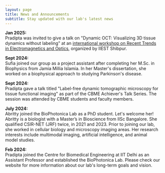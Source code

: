 ```yaml
---
layout: page
title: News and Announcements
subtitle: Stay updated with our lab's latest news
---
```


**Jan 2025:**  
Pradipta was invited to give a talk on "Dynamic OCT: Visualizing 3D tissue dynamics without labeling" at an [international workshop on Recent Trends in Electromagnetics and Optics](https://workshoprteop2025.iiests.ac.in/), organized by IIEST Shibpur.

**Sept 2024:**  
Sufia joined our group as a project assistant after completing her M.Sc. in Biophysics from Jamia Millia Islamia. In her Master's dissertation, she worked on a biophysical approach to studying Parkinson's disease. 

**Sept 2024:**  
Pradipta gave a talk titled "Label-free dynamic tomographic microscopy for tissue functional imaging" as part of the CBME Achiever's Talk Series. 
The session was attended by CBME students and faculty members.

**July 2024:**  
Abritty joined the BioPhotonica Lab as a PhD student. 
Let's welcome her! 
Abritty is a biologist with a Master’s in Bioscience from IISc Bangalore.
She qualified CSIR-NET (JRF) twice, in 2021 and 2023.
Prior to joining our lab, she worked in cellular biology and microscopy imaging areas.
Her research interests include multimodal imaging, artificial intelligence, and animal model studies. 

**Feb 2024:**  
Pradipta joined the Centre for Biomedical Engineering at IIT Delhi as an Assistant Professor and established the BioPhotonica Lab. 
Please check our website for more information about our lab's long-term goals and vision.








